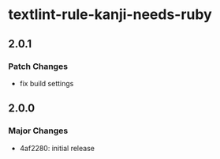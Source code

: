 # textlint-rule-kanji-needs-ruby

## 2.0.1

### Patch Changes

- fix build settings

## 2.0.0

### Major Changes

- 4af2280: initial release
